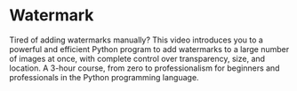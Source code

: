 # Watermark
Tired of adding watermarks manually? This video introduces you to a powerful and efficient Python program to add watermarks to a large number of images at once, with complete control over transparency, size, and location. A 3-hour course, from zero to professionalism for beginners and professionals in the Python programming language.
